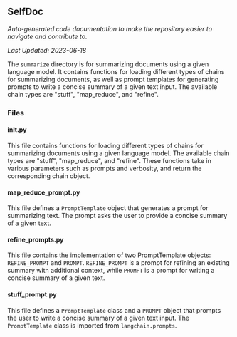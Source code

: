 <!--- START SELFDOC --->
## SelfDoc
_Auto-generated code documentation to make the repository easier to navigate and contribute to._

_Last Updated: 2023-06-18_

The `summarize` directory is for summarizing documents using a given language model. It contains functions for loading different types of chains for summarizing documents, as well as prompt templates for generating prompts to write a concise summary of a given text input. The available chain types are "stuff", "map_reduce", and "refine".

### Files
#### __init__.py
This file contains functions for loading different types of chains for summarizing documents using a given language model. The available chain types are "stuff", "map_reduce", and "refine". These functions take in various parameters such as prompts and verbosity, and return the corresponding chain object.

#### map_reduce_prompt.py
This file defines a `PromptTemplate` object that generates a prompt for summarizing text. The prompt asks the user to provide a concise summary of a given text.

#### refine_prompts.py
This file contains the implementation of two PromptTemplate objects: `REFINE_PROMPT` and `PROMPT`. `REFINE_PROMPT` is a prompt for refining an existing summary with additional context, while `PROMPT` is a prompt for writing a concise summary of a given text.

#### stuff_prompt.py
This file defines a `PromptTemplate` class and a `PROMPT` object that prompts the user to write a concise summary of a given text input. The `PromptTemplate` class is imported from `langchain.prompts`.

<!--- END SELFDOC --->